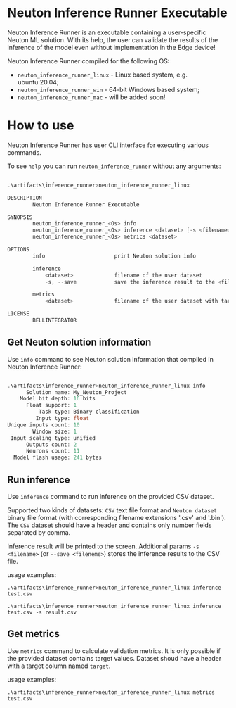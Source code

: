 # Neuton Inference Runner Executable

Neuton Inference Runner is an executable containing a user-specific Neuton ML solution. With its help, the user can validate the results of the inference of the model even without implementation in the Edge device!

Neuton Inference Runner сompiled for the following OS:
 * `neuton_inference_runner_linux` - Linux based system, e.g. ubuntu:20.04;
 * `neuton_inference_runner_win` - 64-bit Windows based system;
 * `neuton_inference_runner_mac` - will be added soon!

# How to use

Neuton Inference Runner has user CLI interface for executing various commands.

To see `help` you can run `neuton_inference_runner` without any arguments:
``` C

.\artifacts\inference_runner>neuton_inference_runner_linux

DESCRIPTION
        Neuton Inference Runner Executable

SYNOPSIS
        neuton_inference_runner_<Os> info
        neuton_inference_runner_<Os> inference <dataset> [-s <filename>]
        neuton_inference_runner_<Os> metrics <dataset>

OPTIONS
        info                      print Neuton solution info

        inference
            <dataset>             filename of the user dataset
            -s, --save            save the inference result to the <filename>

        metrics
            <dataset>             filename of the user dataset with target

LICENSE
        BELLINTEGRATOR
```

## Get Neuton solution information

Use `info` command to see Neuton solution information that compiled in Neuton Inference Runner:

``` C

.\artifacts\inference_runner>neuton_inference_runner_linux info
      Solution name: My_Neuton_Project
    Model bit depth: 16 bits
      Float support: 1
          Task type: Binary classification
         Input type: float
Unique inputs count: 10
        Window size: 1
 Input scaling type: unified
      Outputs count: 2
      Neurons count: 11
  Model flash usage: 241 bytes

```

## Run inference

Use `inference` command to run inference on the provided CSV dataset.

Supported two kinds of datasets: `CSV` text file format and `Neuton dataset` binary file format (with corresponding filename extensions '.csv' and '.bin'). 
The `CSV` dataset should have a header and contains only number fields separated by comma.

Inference result will be printed to the screen. Additional params `-s <filename>` (or `--save <fileneme>`) stores the inference results to the CSV file.

usage examples:
```
.\artifacts\inference_runner>neuton_inference_runner_linux inference test.csv
```
```
.\artifacts\inference_runner>neuton_inference_runner_linux inference test.csv -s result.csv
```

## Get metrics

Use `metrics` command to calculate validation metrics. It is only possible if the provided dataset contains target values. Dataset shoud have a header with a target column named `target`.

usage examples:
```
.\artifacts\inference_runner>neuton_inference_runner_linux metrics test.csv
```

